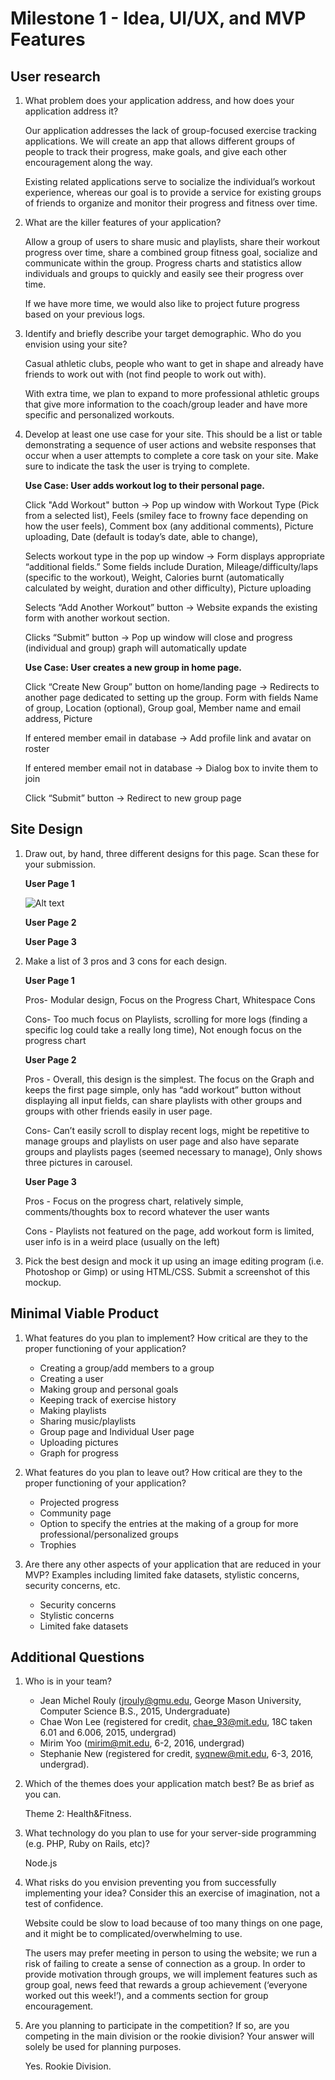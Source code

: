 Milestone 1 - Idea, UI/UX, and MVP Features
=========

User research
----------
1. What problem does your application address, and how does your application address it?

    Our application addresses the lack of group-focused exercise tracking applications. We will create an app that allows different groups of people to track their progress, make goals, and give each other encouragement along the way. 
    
    Existing related applications serve to socialize the individual’s workout experience, whereas our goal is to provide a service for existing groups of friends to organize and monitor their progress and fitness over time.
    
2. What are the killer features of your application?
    
    Allow a group of users to share music and playlists, share their workout progress over time, share a combined group fitness goal, socialize and communicate within the group. Progress charts and statistics allow individuals and groups to quickly and easily see their progress over time.
    
    If we have more time, we would also like to project future progress based on your previous logs.

3. Identify and briefly describe your target demographic. Who do you envision using your site?

    Casual athletic clubs, people who want to get in shape and already have friends to work out with (not find people to work out with).

    With extra time, we plan to expand to more professional athletic groups that give more information to the coach/group leader and have more specific and personalized workouts.

4. Develop at least one use case for your site. This should be a list or table demonstrating a sequence of user actions and website responses that occur when a user attempts to complete a core task on your site. Make sure to indicate the task the user is trying to complete.

    **Use Case: User adds workout log to their personal page.**
    
    Click "Add Workout" button -> Pop up window with Workout Type (Pick from a selected list), Feels (smiley face to frowny face depending on how the user feels), Comment box (any additional comments), Picture uploading, Date (default is today’s date, able to change),
    
    Selects workout type in the pop up window -> Form displays appropriate “additional fields.” Some fields include Duration, Mileage/difficulty/laps (specific to the workout), Weight, Calories burnt (automatically calculated by weight, duration and other difficulty), Picture uploading
    
    Selects “Add Another Workout” button  -> Website expands the existing form with another workout section.
    
    Clicks “Submit” button -> Pop up window will close and progress (individual and group) graph will automatically update

    **Use Case: User creates a new group in home page.**
    
    Click “Create New Group” button on home/landing page -> Redirects to another page dedicated to setting up the group. Form with fields Name of group, Location (optional), Group goal, Member name and email address, Picture
    
    If entered member email in database -> Add profile link and avatar on roster
    
    If entered member email not in database -> Dialog box to invite them to join
    
    Click “Submit” button -> Redirect to new group page

Site Design
---------

1. Draw out, by hand, three different designs for this page. Scan these for your submission. 

    **User Page 1**
    
    ![Alt text](/UserPage1.JPG)

    **User Page 2**

    **User Page 3**

2. Make a list of 3 pros and 3 cons for each design.
    
    **User Page 1**

    Pros- Modular design, Focus on the Progress Chart, Whitespace Cons
    
    Cons- Too much focus on Playlists, scrolling for more logs (finding a specific log could take a really long time), Not enough focus on the progress chart

    **User Page 2**

    Pros - Overall, this design is the simplest. The focus on the Graph and keeps the first page simple,  only has “add workout” button without displaying all input fields, can share playlists with other groups and groups with other friends easily in user page. 
    
    Cons- Can’t easily scroll to display recent logs, might be repetitive to manage groups and playlists on user page and also have separate groups and playlists pages (seemed necessary to manage), Only shows three pictures in carousel.

    **User Page 3**

    Pros - Focus on the progress chart, relatively simple, comments/thoughts box to record whatever the user wants
    
    Cons - Playlists not featured on the page, add workout form is limited, user info is in a weird place (usually on the left)

3. Pick the best design and mock it up using an image editing program (i.e. Photoshop or Gimp) or using HTML/CSS. Submit a screenshot of this mockup.

Minimal Viable Product
-------------
1. What features do you plan to implement? How critical are they to the proper functioning of your application?

    * Creating a group/add members to a group
    * Creating a user
    * Making group and personal goals
    * Keeping track of exercise history
    * Making playlists
    * Sharing music/playlists
    * Group page and Individual User page
    * Uploading pictures
    * Graph for progress

2. What features do you plan to leave out? How critical are they to the proper functioning of your application?
    * Projected progress
    * Community page
    * Option to specify the entries at the making of a group for more professional/personalized groups  
    * Trophies

3. Are there any other aspects of your application that are reduced in your MVP? Examples including limited fake datasets, stylistic concerns, security concerns, etc.
    * Security concerns
    * Stylistic concerns
    * Limited fake datasets

Additional Questions
--------

1. Who is in your team? 
    * Jean Michel Rouly (jrouly@gmu.edu, George Mason University, Computer Science B.S., 2015, Undergraduate)
    * Chae Won Lee (registered for credit, chae_93@mit.edu, 18C taken 6.01 and 6.006, 2015, undergrad)
    * Mirim Yoo (mirim@mit.edu, 6-2, 2016, undergrad)
    * Stephanie New (registered for credit, syqnew@mit.edu, 6-3, 2016, undergrad).

2. Which of the themes does your application match best? Be as brief as you can.

    Theme 2: Health&Fitness.

3. What technology do you plan to use for your server-side programming (e.g. PHP, Ruby on Rails, etc)?

    Node.js

4. What risks do you envision preventing you from successfully implementing your idea? Consider this an exercise of imagination, not a test of confidence.
    
    Website could be slow to load because of too many things on one page, and it might be to complicated/overwhelming to use.

    The users may prefer meeting in person to using the website; we run a risk of failing to create a sense of connection as a group. In order to provide motivation through groups, we will implement features such as group goal, news feed that rewards a group achievement (‘everyone worked out this week!’), and a comments section for group encouragement.

5. Are you planning to participate in the competition? If so, are you competing in the main division or the rookie division? Your answer will solely be used for planning purposes.
    
    Yes. Rookie Division.

